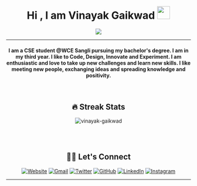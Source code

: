 
<h1 align="center">Hi , I am Vinayak Gaikwad <img src="https://media.giphy.com/media/hvRJCLFzcasrR4ia7z/giphy.gif" width="35"></h1>
<p align="center">
  <a href="https://github.com/DenverCoder1/readme-typing-svg"><img src="https://readme-typing-svg.herokuapp.com?color=%23F7F7F7&size=25&lines=Computer+Science+Student;Budding+Developer;Opensource+%7C+DSA+%7C+Reader"></a>
</p>
<hr/>
<h4 align="center">I am a CSE student @WCE Sangli pursuing my bachelor's degree. I am in my third year. I like to Code, Design, Innovate and Experiment. I am enthusiastic and love to take up new challenges and learn new skills. I like meeting new people, exchanging ideas and spreading knowledge and positivity.</h4>
<br>

<h2 align="center"> 🔥 Streak Stats</h2>
<p align="center"><img src="https://github-readme-streak-stats.herokuapp.com/?user=vinayak-gaikwad&theme=algolia" alt="vinayak-gaikwad"  /></p>

<br/>

<!-- ## 📊 Github Profile Stats 

<details> 
  <summary><b> View </b></summary>
  <br/>
  <p align="center">
    <a href="https://github.com/anuraghazra/github-readme-stats"><img alt="Vinayak's Github Stats" src="https://github-readme-stats.vercel.app/api?username=vinayak-gaikwad&show_icons=true&count_private=true&theme=algolia" height="192px"/></a>
<br/>
  &nbsp;
	  </p>
</details> -->


<!-- <details>
  <summary><b>⚡ Recent GitHub Activity</b></summary>
  <br/>
   <a href="https://github.com/vinayak-gaikwad"><img alt="Vinayak's Activity Graph" src="https://activity-graph.herokuapp.com/graph?username=vinayak-gaikwad&custom_title=Vinayak%20Gaikwad's%20Contribution%20Graph&theme=react-dark" /></a>
  <br/>

</details> -->

<br/>

<h2 align="center"> 🙋‍♀️ Let's Connect </h2>
<p align="center">
  <a href="https://vinayakgaikwad.live/"><img src="https://img.icons8.com/bubbles/50/000000/web.png" alt="Website"/></a>
	<a href="mailto:gaikwadvinayak291@gmail.com"><img src="https://img.icons8.com/bubbles/50/000000/gmail.png" alt="Gmail"/></a>
  <a href="https://twitter.com/Vinayak__G"><img src="https://img.icons8.com/bubbles/50/000000/twitter.png" alt="Twitter"/></a>
	<a href="https://github.com/vinayak-gaikwad"><img src="https://img.icons8.com/bubbles/50/000000/github.png" alt="GitHub"/></a>
	<a href="https://www.linkedin.com/in/vinayak-gaikwad291/"><img src="https://img.icons8.com/bubbles/50/000000/linkedin.png" alt="LinkedIn"/></a>
	<a href="https://www.instagram.com/vinayak._.gaikwad/"><img src="https://img.icons8.com/bubbles/50/000000/instagram.png" alt="Instagram"/></a>
	
	
</p>

<hr/>
